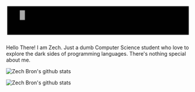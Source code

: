 # ![Zech Bron](https://raw.githubusercontent.com/ZechBron/ZechBron/master/20200929_212037.gif)

Hello There!
I am Zech. Just a dumb Computer Science student who love to explore
the dark sides of programming languages.
There's nothing special about me. 

![Zech Bron's github stats](https://github-readme-stats.vercel.app/api?username=ZechBron&show_icons=true)


![Zech Bron's github stats](https://github-readme-stats.vercel.app/api?username=ZechBron&show_icons=true)

<!--

**ZechBron/ZechBron** is a ✨ _special_ ✨ repository because its `README.md` (this file) appears on your GitHub profile.

Here are some ideas to get you started:

- 🔭 I’m currently working on ...
- 🌱 I’m currently learning ...
- 👯 I’m looking to collaborate on ...
- 🤔 I’m looking for help with ...
- 💬 Ask me about ...
- 📫 How to reach me: ...
- 😄 Pronouns: ...
- ⚡ Fun fact: ...
-->
